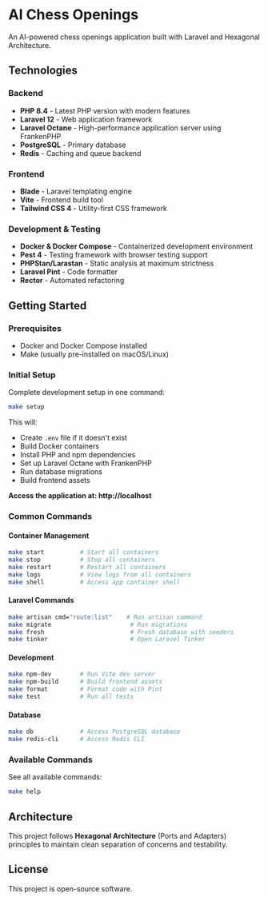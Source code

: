 # AI Chess Openings

An AI-powered chess openings application built with Laravel and Hexagonal Architecture.

## Technologies

### Backend
- **PHP 8.4** - Latest PHP version with modern features
- **Laravel 12** - Web application framework
- **Laravel Octane** - High-performance application server using FrankenPHP
- **PostgreSQL** - Primary database
- **Redis** - Caching and queue backend

### Frontend
- **Blade** - Laravel templating engine
- **Vite** - Frontend build tool
- **Tailwind CSS 4** - Utility-first CSS framework

### Development & Testing
- **Docker & Docker Compose** - Containerized development environment
- **Pest 4** - Testing framework with browser testing support
- **PHPStan/Larastan** - Static analysis at maximum strictness
- **Laravel Pint** - Code formatter
- **Rector** - Automated refactoring

## Getting Started

### Prerequisites
- Docker and Docker Compose installed
- Make (usually pre-installed on macOS/Linux)

### Initial Setup

Complete development setup in one command:

```bash
make setup
```

This will:
- Create `.env` file if it doesn't exist
- Build Docker containers
- Install PHP and npm dependencies
- Set up Laravel Octane with FrankenPHP
- Run database migrations
- Build frontend assets

**Access the application at: http://localhost**

### Common Commands

#### Container Management
```bash
make start          # Start all containers
make stop           # Stop all containers
make restart        # Restart all containers
make logs           # View logs from all containers
make shell          # Access app container shell
```

#### Laravel Commands
```bash
make artisan cmd="route:list"    # Run artisan command
make migrate                      # Run migrations
make fresh                        # Fresh database with seeders
make tinker                       # Open Laravel Tinker
```

#### Development
```bash
make npm-dev        # Run Vite dev server
make npm-build      # Build frontend assets
make format         # Format code with Pint
make test           # Run all tests
```

#### Database
```bash
make db             # Access PostgreSQL database
make redis-cli      # Access Redis CLI
```

### Available Commands

See all available commands:

```bash
make help
```

## Architecture

This project follows **Hexagonal Architecture** (Ports and Adapters) principles to maintain clean separation of concerns and testability.

## License

This project is open-source software.
